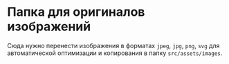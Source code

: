 # Папка для оригиналов изображений

Сюда нужно перенести изображения в форматах `jpeg`, `jpg`, `png`, `svg` для автоматической оптимизации и копирования в папку `src/assets/images`.
